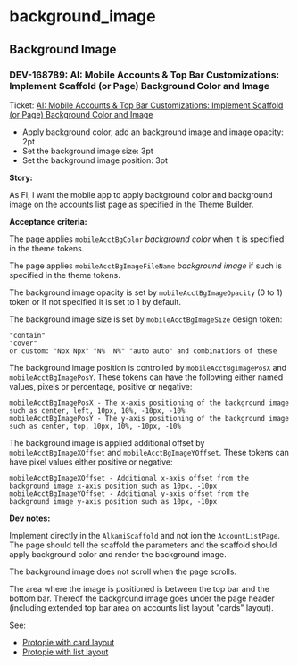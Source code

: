 # background_image

## Background Image

### DEV-168789: AI: Mobile Accounts & Top Bar Customizations: Implement Scaffold (or Page) Background Color and Image

Ticket: [AI: Mobile Accounts & Top Bar Customizations: Implement Scaffold (or Page) Background Color and Image](https://jira.alkami.com/browse/DEV-168789)

- Apply background color, add an background image and image opacity: 2pt
- Set the background image size: 3pt
- Set the background image position: 3pt

**Story:**

As FI, I want the mobile app to apply background color and background image on the accounts list page as specified in the Theme Builder.

**Acceptance criteria:**

The page applies `mobileAcctBgColor` _background color_ when it is specified in the theme tokens.

The page applies `mobileAcctBgImageFileName` _background image_ if such is specified in the theme tokens.

The background image opacity is set by `mobileAcctBgImageOpacity` (0 to 1) token or if not specified it is set to 1 by default.

The background image size is set by `mobileAcctBgImageSize` design token:

```
"contain"
"cover"
or custom: "Npx Npx" "N%  N%" "auto auto" and combinations of these
```

The background image position is controlled by `mobileAcctBgImagePosX` and `mobileAcctBgImagePosY`. These tokens can have the following either named values, pixels or percentage, positive or negative:

```
mobileAcctBgImagePosX - The x-axis positioning of the background image such as center, left, 10px, 10%, -10px, -10%
mobileAcctBgImagePosY - The y-axis positioning of the background image such as center, top, 10px, 10%, -10px, -10%
```

The background image is applied additional offset by `mobileAcctBgImageXOffset` and `mobileAcctBgImageYOffset`. These tokens can have pixel values either positive or negative:

```
mobileAcctBgImageXOffset - Additional x-axis offset from the background image x-axis position such as 10px, -10px
mobileAcctBgImageYOffset - Additional y-axis offset from the background image y-axis position such as 10px, -10px
```

**Dev notes:**

Implement directly in the `AlkamiScaffold` and not ion the `AccountListPage`. The page should tell the scaffold the parameters and the scaffold should apply background color and render the background image.

The background image does not scroll when the page scrolls.

The area where the image is positioned is between the top bar and the bottom bar. Thereof the background image goes under the page header (including extended top bar area on accounts list layout "cards" layout).

See:

- [Protopie with card layout](https://alkami.protopie.cloud/p/250ce9fa7dea35ac2e77acbe)
- [Protopie with list layout](https://alkami.protopie.cloud/p/060ee9f6ced2df3ded59e97c)
